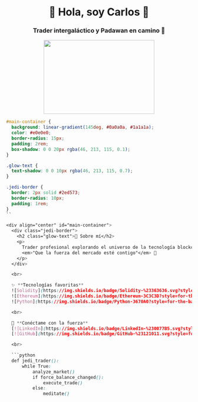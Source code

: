 <h1 align="center">🌌 Hola, soy Carlos 👋</h1>
<h3 align="center">Trader intergaláctico y Padawan en camino 🚀</h3>

<div align="center">
  <img src="https://media.giphy.com/media/3o7abKhOpu0NwenH3O/giphy.gif" width="300" height="200">
</div>

```css
#main-container {
  background: linear-gradient(145deg, #0a0a0a, #1a1a1a);
  color: #e0e0e0;
  border-radius: 15px;
  padding: 2rem;
  box-shadow: 0 0 20px rgba(46, 213, 115, 0.1);
}

.glow-text {
  text-shadow: 0 0 10px rgba(46, 213, 115, 0.7);
}

.jedi-border {
  border: 2px solid #2ed573;
  border-radius: 10px;
  padding: 1rem;
}
``

<div align="center" id="main-container">
  <div class="jedi-border">
    <h2 class="glow-text">🚀 Sobre mí</h2>
    <p>
      Trader profesional explorando el universo de la tecnología blockchain.<br>
      <em>"Que la fuerza del mercado esté contigo"</em> 💫
    </p>
  </div>

  <br>

  ✨ **Tecnologías favoritas**  
  ![Solidity](https://img.shields.io/badge/Solidity-%23363636.svg?style=for-the-badge&logo=solidity&logoColor=white)
  ![Ethereum](https://img.shields.io/badge/Ethereum-3C3C3D?style=for-the-badge&logo=Ethereum&logoColor=white)
  ![Python](https://img.shields.io/badge/Python-3670A0?style=for-the-badge&logo=python&logoColor=ffdd54)

  <br>

  📡 **Conéctame con la fuerza**  
  [![LinkedIn](https://img.shields.io/badge/LinkedIn-%230077B5.svg?style=for-the-badge&logo=linkedin&logoColor=white)](https://linkedin.com/in/tu-perfil)
  [![GitHub](https://img.shields.io/badge/GitHub-%23121011.svg?style=for-the-badge&logo=github&logoColor=white)](https://github.com/tu-usuario)

  <br>

  ```python
  def jedi_trader():
      while True:
          analyze_market()
          if force_balance_changed():
              execute_trade()
          else:
              meditate()
